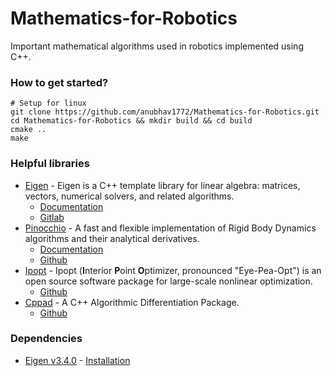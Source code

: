 # Mathematics-for-Robotics
Important mathematical algorithms used in robotics implemented using C++.

### How to get started? 

    # Setup for linux
    git clone https://github.com/anubhav1772/Mathematics-for-Robotics.git
    cd Mathematics-for-Robotics && mkdir build && cd build
    cmake ..
    make

### Helpful libraries
- [Eigen](https://eigen.tuxfamily.org/index.php?title=Main_Page) - Eigen is a C++ template library for linear algebra: matrices, vectors, numerical solvers, and related algorithms.
  - [Documentation](https://eigen.tuxfamily.org/dox/GettingStarted.html)
  - [Gitlab](https://gitlab.com/libeigen/eigen)
- [Pinocchio](https://stack-of-tasks.github.io/pinocchio/) - A fast and flexible implementation of Rigid Body Dynamics algorithms and their analytical derivatives.
  - [Documentation](https://gepettoweb.laas.fr/doc/stack-of-tasks/pinocchio/master/doxygen-html/index.html)
  - [Github](https://github.com/stack-of-tasks/pinocchio)
- [Ipopt](https://coin-or.github.io/Ipopt/) - Ipopt (**I**nterior **P**oint **O**ptimizer, pronounced "Eye-Pea-Opt") is an open source software package for large-scale nonlinear optimization.
  - [Github](https://github.com/coin-or/Ipopt)
- [Cppad](https://cppad.readthedocs.io/) - A C++ Algorithmic Differentiation Package.
  - [Github](https://github.com/coin-or/Cppad)

### Dependencies
* [Eigen v3.4.0](http://www.eigen.tuxfamily.org/index.php?title=Main_Page#Download) - [Installation](https://github.com/anubhav1772/trajectory_planning_gui/blob/main/Eigen3_installation)




